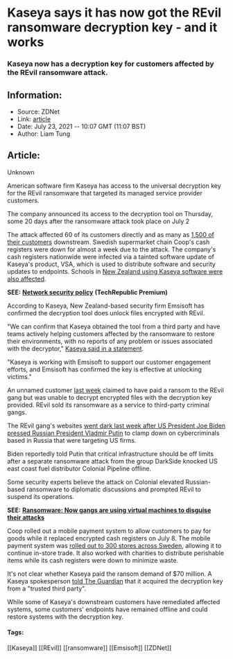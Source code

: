 # Kaseya says it has now got the REvil ransomware decryption key - and it works
### Kaseya now has a decryption key for customers affected by the REvil ransomware attack.

## Information:
+ Source: ZDNet
+ Link: [article](https://www.zdnet.com/article/kaseya-says-it-has-now-got-the-revil-ransomware-decryption-key-and-it-works/)
+ Date: July 23, 2021 -- 10:07 GMT (11:07 BST)
+ Author: Liam Tung


## Article:
Unknown

American software firm Kaseya has access to the universal decryption key for the REvil ransomware that targeted its managed service provider customers.   

The company announced its access to the decryption tool on Thursday, some 20 days after the ransomware attack took place on July 2 


The attack affected 60 of its customers directly and as many as [1,500 of their customers](https://www.zdnet.com/article/kaseya-ransomware-attack-1500-companies-affected-company-confirms/) downstream. Swedish supermarket chain Coop's cash registers were down for almost a week due to the attack. The company's cash registers nationwide were infected via a tainted software update of Kaseya's product, VSA, which is used to distribute software and security updates to endpoints. Schools in [New Zealand using Kaseya software were also affected](https://www.stuff.co.nz/national/education/300349325/global-cyber-attack-hits-11-kiwi-schools-using-kaseya-systems). 

**SEE:** [**Network security policy**](https://www.techrepublic.com/resource-library/whitepapers/network-security-policy/?ftag=CMG-01-10aaa1b) **(TechRepublic Premium)**

According to Kaseya, New Zealand-based security firm Emsisoft has confirmed the decryption tool does unlock files encrypted with REvil. 

"We can confirm that Kaseya obtained the tool from a third party and have teams actively helping customers affected by the ransomware to restore their environments, with no reports of any problem or issues associated with the decryptor," [Kaseya said in a statement](https://www.kaseya.com/potential-attack-on-kaseya-vsa/). 

"Kaseya is working with Emsisoft to support our customer engagement efforts, and Emsisoft has confirmed the key is effective at unlocking victims." 






An unnamed customer [last week](https://www.zdnet.com/article/kaseya-victim-struggling-with-decryption-after-revil-goes-dark/) claimed to have paid a ransom to the REvil gang but was unable to decrypt encrypted files with the decryption key provided. REvil sold its ransomware as a service to third-party criminal gangs.     

The REvil gang's websites [went dark last week after US President Joe Biden pressed Russian President Vladmir Putin](https://www.zdnet.com/article/revil-websites-down-after-governments-pressured-to-take-action-following-kaseya-attack/) to clamp down on cybercriminals based in Russia that were targeting US firms.  

Biden reportedly told Putin that critical infrastructure should be off limits after a separate ransomware attack from the group DarkSide knocked US east coast fuel distributor Colonial Pipeline offline. 


Some security experts believe the attack on Colonial elevated Russian-based ransomware to diplomatic discussions and prompted REvil to suspend its operations. 

**SEE:** [**Ransomware: Now gangs are using virtual machines to disguise their attacks**](https://www.zdnet.com/article/ransomware-cyber-criminals-are-using-virtual-machines-to-hide-attacks-from-being-detected/)

Coop rolled out a mobile payment system to allow customers to pay for goods while it replaced encrypted cash registers on July 8. The mobile payment system was [rolled out to 300 stores across Sweden](https://pressrum.coop.se/nu-ar-alla-coops-butiker-oppna/), allowing it to continue in-store trade. It also worked with charities to distribute perishable items while its cash registers were down to minimize waste. 

It's not clear whether Kaseya paid the ransom demand of $70 million. A Kaseya spokesperson [told The Guardian](https://www.theguardian.com/technology/2021/jul/22/ransomware-attack-kaseya-key-hacking) that it acquired the decryption key from a "trusted third party". 

While some of Kaseya's downstream customers have remediated affected systems, some customers' endpoints have remained offline and could restore systems with the decryption key. 





#### Tags:
[[Kaseya]] [[REvil]] [[ransomware]] [[Emsisoft]] [[ZDNet]]
